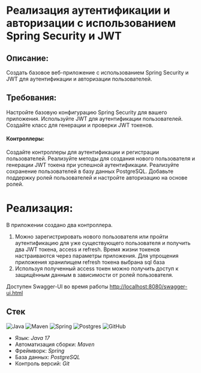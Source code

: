 # Реализация аутентификации и авторизации с использованием Spring Security и JWT

## Описание:

Создать базовое веб-приложение с использованием Spring Security и JWT для аутентификации и авторизации пользователей.

## Требования:

Настройте базовую конфигурацию Spring Security для вашего приложения.
Используйте JWT для аутентификации пользователей.
Создайте класс для генерации и проверки JWT токенов.

#### Контроллеры:
Создайте контроллеры для аутентификации и регистрации пользователей.
Реализуйте методы для создания нового пользователя и генерации JWT токена при успешной аутентификации.
Реализуйте сохранение пользователей в базу данных PostgreSQL.
Добавьте поддержку ролей пользователей и настройте авторизацию на основе ролей.

# Реализация:

В приложении создано два контроллера. 
1. Можно зарегистрировать нового пользователя или пройти аутентификацию для уже существующего пользователя и получить два JWT токена, access и refresh.
Время жизни токенов настраиваются через параметры приложения. Для упрощения приложения хранилищем refresh токена выбрана sql база
2. Используя полученный access токен можно получить доступ к защищённым данным в зависимости от ролей пользователя.

Доступен Swagger-UI во время работы   [http://localhost:8080/swagger-ui.html](http://localhost:8080/swagger-ui.html)

## Стек
![Java](https://img.shields.io/badge/java-%23ED8B00.svg?style=for-the-badge&logo=java&logoColor=white "Java 17")
![Maven](https://img.shields.io/badge/Maven-green.svg?style=for-the-badge&logo=mockito&logoColor=white "Maven")
![Spring](https://img.shields.io/badge/Spring-blueviolet.svg?style=for-the-badge&logo=spring&logoColor=white "Spring")
![Postgres](https://img.shields.io/badge/postgres-%23316192.svg?style=for-the-badge&logo=postgresql&logoColor=white)
![GitHub](https://img.shields.io/badge/git-%23121011.svg?style=for-the-badge&logo=github&logoColor=white "Git")

* Язык: *Java 17*
* Автоматизация сборки: *Maven*
* Фреймворк: *Spring*
* База данных: *PostgreSQL*
* Контроль версий: *Git*